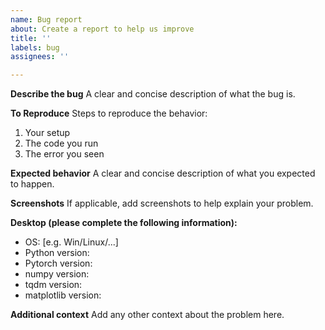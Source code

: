 ```yaml
---
name: Bug report
about: Create a report to help us improve
title: ''
labels: bug
assignees: ''

---
```


**Describe the bug**
A clear and concise description of what the bug is.

**To Reproduce**
Steps to reproduce the behavior:
1. Your setup
2. The code you run
3. The error you seen

**Expected behavior**
A clear and concise description of what you expected to happen.

**Screenshots**
If applicable, add screenshots to help explain your problem.

**Desktop (please complete the following information):**
 - OS: [e.g. Win/Linux/...]
 - Python version: 
 - Pytorch version: 
 - numpy version: 
 - tqdm version: 
 - matplotlib version: 

**Additional context**
Add any other context about the problem here.

